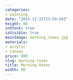 ```yaml
---
categories:
- painting
date: "2015-12-31T23:59:54Z"
height: 80
inStock: true
isVisible: true
mainImage: morning_roses.jpg
materials:
- acrylic
- canvas
price: 800
slug: morning-roses
title: Morning Roses
width: 80
---
```


